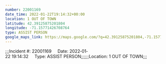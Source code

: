 ```yaml
---
number: 22001169
date_time: 2022-01-22T19:14:32+00:00
location: 1 OUT OF TOWN
latitude: 42.39125875201804
longitude: -71.15771426708764
type: ASSIST PERSON
google_maps_link: https://maps.google.com/?q=42.39125875201804,-71.15771426708764
---
```


;;;Incident #: 22001169     Date: 2022‐01‐22 19:14:32     Type: ASSIST PERSON;;;;;;Location: 1 OUT OF TOWN;;;

